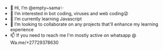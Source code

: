 - 👋 Hi, I’m @empty~sama✨
- 👀 I’m interested in bot coding, viruses and web coding😜
- 🌱 I’m currently learning Javascript
- 💞️ I’m looking to collaborate on any projects that'll enhance my learning experience
- 📫 If you need to reach me I'm mostly active on whatsapp @ Wa.me/+27729378630

<!---
emptyness1/emptyness1 is a ✨ special ✨ repository because its `README.md` (this file) appears on your GitHub profile.
You can click the Preview link to take a look at your changes.
--->
